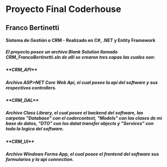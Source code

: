 <h1>Proyecto Final Coderhouse</h1>

<h2>Franco Bertinetti</h2>

<h4>Sistema de Gestión o CRM - Realizado en C#, .NET y Entity Framework</h4>

<h5>El proyecto posee un archivo Blank Solution llamado CRM_FrancoBertinetti.sln de alli se crearon tres capas las cuales son:</h5>

<h5>**CRM_API**</h5>
<h5>Archivo ASP>NET Core Web Api, el cual posee la api del software y sus respectivos controllers.</h5>
<h5>**CRM_DAL**</h5>
<h5>Archivo Class Library, el cual posee el backend del software, las carpetas "Database" con el codercontext, "Models" con las clases de mi base de datos, "DTO" con los datat transfer objects y "Services" con toda la logica del software.</h5>
<h5>**CRM_UI**</h5>
<h5>Archivo Windows Forms App, el cual posee el frontend del software sus formularios y la api connection.</h5>
